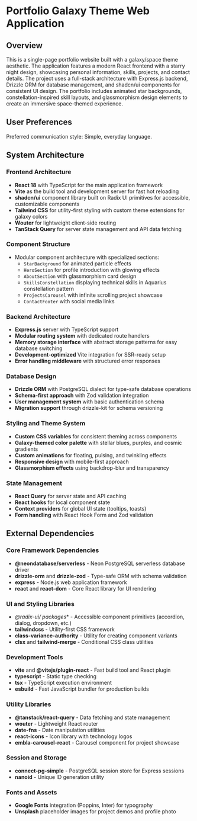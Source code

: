 # Portfolio Galaxy Theme Web Application

## Overview

This is a single-page portfolio website built with a galaxy/space theme aesthetic. The application features a modern React frontend with a starry night design, showcasing personal information, skills, projects, and contact details. The project uses a full-stack architecture with Express.js backend, Drizzle ORM for database management, and shadcn/ui components for consistent UI design. The portfolio includes animated star backgrounds, constellation-inspired skill layouts, and glassmorphism design elements to create an immersive space-themed experience.

## User Preferences

Preferred communication style: Simple, everyday language.

## System Architecture

### Frontend Architecture
- **React 18** with TypeScript for the main application framework
- **Vite** as the build tool and development server for fast hot reloading
- **shadcn/ui** component library built on Radix UI primitives for accessible, customizable components
- **Tailwind CSS** for utility-first styling with custom theme extensions for galaxy colors
- **Wouter** for lightweight client-side routing
- **TanStack Query** for server state management and API data fetching

### Component Structure
- Modular component architecture with specialized sections:
  - `StarBackground` for animated particle effects
  - `HeroSection` for profile introduction with glowing effects
  - `AboutSection` with glassmorphism card design
  - `SkillsConstellation` displaying technical skills in Aquarius constellation pattern
  - `ProjectsCarousel` with infinite scrolling project showcase
  - `ContactFooter` with social media links

### Backend Architecture
- **Express.js** server with TypeScript support
- **Modular routing system** with dedicated route handlers
- **Memory storage interface** with abstract storage patterns for easy database switching
- **Development-optimized** Vite integration for SSR-ready setup
- **Error handling middleware** with structured error responses

### Database Design
- **Drizzle ORM** with PostgreSQL dialect for type-safe database operations
- **Schema-first approach** with Zod validation integration
- **User management system** with basic authentication schema
- **Migration support** through drizzle-kit for schema versioning

### Styling and Theme System
- **Custom CSS variables** for consistent theming across components
- **Galaxy-themed color palette** with stellar blues, purples, and cosmic gradients
- **Custom animations** for floating, pulsing, and twinkling effects
- **Responsive design** with mobile-first approach
- **Glassmorphism effects** using backdrop-blur and transparency

### State Management
- **React Query** for server state and API caching
- **React hooks** for local component state
- **Context providers** for global UI state (tooltips, toasts)
- **Form handling** with React Hook Form and Zod validation

## External Dependencies

### Core Framework Dependencies
- **@neondatabase/serverless** - Neon PostgreSQL serverless database driver
- **drizzle-orm** and **drizzle-zod** - Type-safe ORM with schema validation
- **express** - Node.js web application framework
- **react** and **react-dom** - Core React library for UI rendering

### UI and Styling Libraries
- **@radix-ui/* packages** - Accessible component primitives (accordion, dialog, dropdown, etc.)
- **tailwindcss** - Utility-first CSS framework
- **class-variance-authority** - Utility for creating component variants
- **clsx** and **tailwind-merge** - Conditional CSS class utilities

### Development Tools
- **vite** and **@vitejs/plugin-react** - Fast build tool and React plugin
- **typescript** - Static type checking
- **tsx** - TypeScript execution environment
- **esbuild** - Fast JavaScript bundler for production builds

### Utility Libraries
- **@tanstack/react-query** - Data fetching and state management
- **wouter** - Lightweight React router
- **date-fns** - Date manipulation utilities
- **react-icons** - Icon library with technology logos
- **embla-carousel-react** - Carousel component for project showcase

### Session and Storage
- **connect-pg-simple** - PostgreSQL session store for Express sessions
- **nanoid** - Unique ID generation utility

### Fonts and Assets
- **Google Fonts** integration (Poppins, Inter) for typography
- **Unsplash** placeholder images for project demos and profile photo